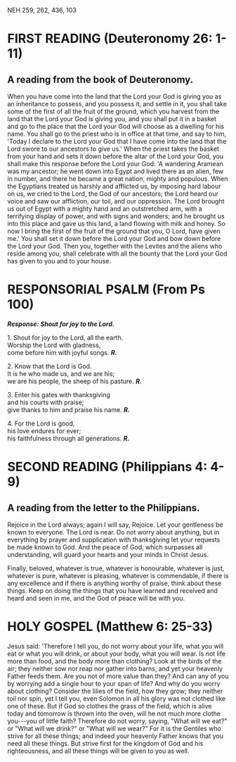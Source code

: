 NEH 259, 262, 436, 103

# FIRST READING (Deuteronomy 26: 1-11)

## A reading from the book of Deuteronomy.

When you have come into the land that the Lord your God is giving you as
an inheritance to possess, and you possess it, and settle in it, you
shall take some of the first of all the fruit of the ground, which you
harvest from the land that the Lord your God is giving you, and you
shall put it in a basket and go to the place that the Lord your God will
choose as a dwelling for his name. You shall go to the priest who is in
office at that time, and say to him, 'Today I declare to the Lord your
God that I have come into the land that the Lord swore to our ancestors
to give us.' When the priest takes the basket from your hand and sets it
down before the altar of the Lord your God, you shall make this response
before the Lord your God: 'A wandering Aramean was my ancestor; he went
down into Egypt and lived there as an alien, few in number, and there he
became a great nation, mighty and populous. When the Egyptians treated
us harshly and afflicted us, by imposing hard labour on us, we cried to
the Lord, the God of our ancestors; the Lord heard our voice and saw our
affliction, our toil, and our oppression. The Lord brought us out of
Egypt with a mighty hand and an outstretched arm, with a terrifying
display of power, and with signs and wonders; and he brought us into
this place and gave us this land, a land flowing with milk and honey. So
now I bring the first of the fruit of the ground that you, O Lord, have
given me.' You shall set it down before the Lord your God and bow down
before the Lord your God. Then you, together with the Levites and the
aliens who reside among you, shall celebrate with all the bounty that
the Lord your God has given to you and to your house.

# RESPONSORIAL PSALM (From Ps 100)

***Response: Shout for joy to the Lord.***

1\. Shout for joy to the Lord, all the earth.\
Worship the Lord with gladness,\
come before him with joyful songs. ***R.***

2\. Know that the Lord is God.\
It is he who made us, and we are his;\
we are his people, the sheep of his pasture. ***R.***

3\. Enter his gates with thanksgiving\
and his courts with praise;\
give thanks to him and praise his name. ***R.***

4\. For the Lord is good,\
his love endures for ever;\
his faithfulness through all generations. ***R.***

# SECOND READING (Philippians 4: 4-9)

## A reading from the letter to the Philippians.

Rejoice in the Lord always; again I will say, Rejoice. Let your
gentleness be known to everyone. The Lord is near. Do not worry about
anything, but in everything by prayer and supplication with thanksgiving
let your requests be made known to God. And the peace of God, which
surpasses all understanding, will guard your hearts and your minds in
Christ Jesus.

Finally, beloved, whatever is true, whatever is honourable, whatever is
just, whatever is pure, whatever is pleasing, whatever is commendable,
if there is any excellence and if there is anything worthy of praise,
think about these things. Keep on doing the things that you have learned
and received and heard and seen in me, and the God of peace will be with
you.

# HOLY GOSPEL (Matthew 6: 25-33)

Jesus said: 'Therefore I tell you, do not worry about your life, what
you will eat or what you will drink, or about your body, what you will
wear. Is not life more than food, and the body more than clothing? Look
at the birds of the air; they neither sow nor reap nor gather into
barns, and yet your heavenly Father feeds them. Are you not of more
value than they? And can any of you by worrying add a single hour to
your span of life? And why do you worry about clothing? Consider the
lilies of the field, how they grow; they neither toil nor spin, yet I
tell you, even Solomon in all his glory was not clothed like one of
these. But if God so clothes the grass of the field, which is alive
today and tomorrow is thrown into the oven, will he not much more clothe
you---you of little faith? Therefore do not worry, saying, "What will we
eat?" or "What will we drink?" or "What will we wear?" For it is the
Gentiles who strive for all these things; and indeed your heavenly
Father knows that you need all these things. But strive first for the
kingdom of God and his righteousness, and all these things will be given
to you as well.

